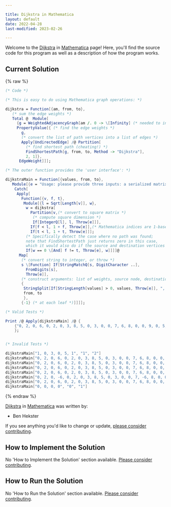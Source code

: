 ```yaml
---

title: Dijkstra in Mathematica
layout: default
date: 2022-04-28
last-modified: 2023-02-26

---
```


Welcome to the [Dijkstra](https://sampleprograms.io/projects/dijkstra) in [Mathematica](https://sampleprograms.io/languages/mathematica) page! Here, you'll find the source code for this program as well as a description of how the program works.

## Current Solution

{% raw %}

```mathematica
(* Code *)

(* This is easy to do using Mathematica graph operations: *)

dijkstra = Function[{am, from, to},
   (* sum the edge weights *)
   Total @  Module[
     {g = WeightedAdjacencyGraph[am /. 0 -> \[Infinity] (* needed to indicate no edge *)]},
     PropertyValue[{ (* find the edge weights *)
       g,
       (* convert the list of path vertices into a list of edges *)
       Apply[UndirectedEdge] /@ Partition[
         (* find shortest path (cheating!) *)
         FindShortestPath[g, from, to, Method -> "Dijkstra"],
         2, 1]},
      EdgeWeight]]];

(* The outer function provides the 'user interface': *)

dijkstraMain = Function[{values, from, to},
   Module[{e = "Usage: please provide three inputs: a serialized matrix, a source node and a destination node"},
    Catch[
     Apply[
       Function[{v, f, t},
        Module[{l = Sqrt[Length[v]], w},
         w = dijkstra[
           Partition[v,(* convert to square matrix *)
            (* compute square dimension *)
            If[IntegerQ[l], l, Throw[e]]],
           If[f < l, 1 + f, Throw[e]],(* Mathematica indices are 1-based *)
           If[t < l, 1 + t, Throw[e]]];
         (* Specifically detect the case where no path was found; 
         note that FindShortestPath just returns zero in this case, 
         which it would also do if the source and destination vertices are the same. *)
         If[w == 0 \[And] f != t, Throw[e], w]]]]@
      Map[
       (* convert string to integer, or throw *)
       s \[Function] If[StringMatchQ[s, DigitCharacter ..],
         FromDigits[s],
         Throw[e]],
       (* construct arguments: list of weights, source node, destination node *)
       {
        StringSplit[If[StringLength[values] > 0, values, Throw[e]], ", "],
        from, to
        },
       {-1} (* at each leaf *)]]]];

(* Valid Tests *)

Print /@ Apply[dijkstraMain] /@ {
    {"0, 2, 0, 6, 0, 2, 0, 3, 8, 5, 0, 3, 0, 0, 7, 6, 8, 0, 0, 9, 0, 5, 7, 9, 0", "0", "1"}
    };


(* Invalid Tests *)

dijkstraMain["1, 0, 3, 0, 5, 1", "1", "2"]
dijkstraMain["0, 2, 0, 6, 0, 2, 0, 3, 8, 5, 0, 3, 0, 0, 7, 6, 8, 0, 0, 9, 0, 5, 7, 9, 0", "0", ""]
dijkstraMain["0, 2, 0, 6, 0, 2, 0, 3, 8, 5, 0, 3, 0, 0, 7, 6, 8, 0, 0, 9, 0, 5, 7, 9, 0", "", ""]
dijkstraMain["0, 2, 0, 6, 0, 2, 0, 3, 8, 5, 0, 3, 0, 0, 7, 6, 8, 0, 0, 9, 0, 5, 7, 9, 0", "-1", "2"]
dijkstraMain["0, 2, 0, 6, 0, 2, 0, 3, 8, 5, 0, 3, 0, 0, 7, 6, 8, 0, 0, 9, 0, 5, 7, 9, 0", "1", "-2"]
dijkstraMain["0, 2, 0, -6, 0, 2, 0, 3, 8, 5, 0, 3, 0, 0, 7, -6, 8, 0, 0, 9, 0, 5, 7, 9, 0", "1", "2"]
dijkstraMain["0, 2, 0, 6, 0, 2, 0, 3, 8, 5, 0, 3, 0, 0, 7, 6, 8, 0, 0, 9, 0, 5, 7, 9, 0", "1", "10"]
dijkstraMain["0, 0, 0, 0", "0", "1"]
```

{% endraw %}

[Dijkstra](https://sampleprograms.io/projects/dijkstra) in [Mathematica](https://sampleprograms.io/languages/mathematica) was written by:

- Ben Hekster

If you see anything you'd like to change or update, [please consider contributing](https://github.com/TheRenegadeCoder/sample-programs).

## How to Implement the Solution

No 'How to Implement the Solution' section available. [Please consider contributing](https://github.com/TheRenegadeCoder/sample-programs-website).

## How to Run the Solution

No 'How to Run the Solution' section available. [Please consider contributing](https://github.com/TheRenegadeCoder/sample-programs-website).